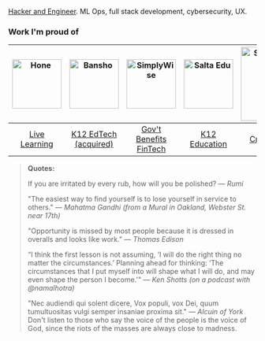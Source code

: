 [Hacker and Engineer](https://cannabrava.co/). ML Ops, full stack development, cybersecurity, UX.


### Work I'm proud of

| <img src="https://hone.wpenginepowered.com/wp-content/uploads/Hone-Menu-Logo.svg" alt="Hone" width="100"> | <img src="https://res.cloudinary.com/mpc-cloud/image/upload/v1614294174/marcoscannabrava_github/logo_h6nlpl.png" alt="Bansho" width="100"> | <img src="https://res.cloudinary.com/mpc-cloud/image/upload/v1614295257/marcoscannabrava_github/sw_logo_i64an8.jpg" alt="SimplyWise" width="100"> | <img src="https://media.licdn.com/dms/image/C4D0BAQE2sx6DshKakg/company-logo_200_200/0/1669890686535/gruposaltaedu_logo?e=1721865600&v=beta&t=-VFNFg74zNEAyrur-IhWsM46YxcnDDvsQJ8pKlQ8FJU" alt="Salta Edu" width="100"> | <img src="https://cannabrava.co/static/c8053125a8562003dab8004fd234885b/0c9c1/shine.png" alt="Shine Registry" width="150"> | <img src="https://cannabrava.co/static/269470d86c62a1424bd34624adcc1722/01441/apprenticeshipio.png" alt="Apprenticeship.io" width="150"> | <img src="https://teto.org.br/wp-content/uploads/2021/07/Teto-Brasil-Techo-Logo-Azul-300x155.png" alt="Teto Brasil" width="120"> |
|:---:|:---:|:---:|:---:|:---:|:---:|:---:|
| [Live Learning](https://www.honehq.com/) | [K12 EdTech (acquired)](https://medium.com/vcdium/goingvc-partners-why-we-invested-in-bansho-1bc4f51c75b7) | [Gov't Benefits FinTech](https://www.simplywise.com/) | [K12 Education](https://gruposaltaedu.com/) | [Crowdsourcing](https://shineregistry.com) | [Apprenticeships](https://apprenticeship.io) | [Poverty Alleviation](https://techo.org/brasil) |



> **Quotes:**
> 
> If you are irritated by every rub, how will you be polished? — _Rumi_
> 
> "The easiest way to find yourself is to lose yourself in service to others." — _Mahatma Gandhi (from a Mural in Oakland, Webster St. near 17th)_
> 
> "Opportunity is missed by most people because it is dressed in overalls and looks like work." — _Thomas Edison_
> 
> “I think the first lesson is not assuming, ‘I will do the right thing no matter the circumstances.’ Planning ahead for thinking: ‘The circumstances that I put myself into will shape what I will do, and may even shape the person I become.'" — _Ken Shotts (on a podcast with @namalhotra)_
>
> "Nec audiendi qui solent dicere, Vox populi, vox Dei, quum tumultuositas vulgi semper insaniae proxima sit." — _Alcuin of York_
> Don't listen to those who say the voice of the people is the voice of God, since the riots of the masses are always close to madness.
